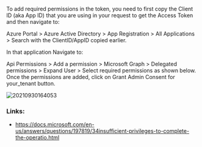 
To add required permissions in the token, you need to first copy the Client ID (aka App ID) that you are using in your request to get the Access Token and then navigate to:

Azure Portal > Azure Active Directory > App Registration > All Applications > Search with the ClientID/AppID copied earlier.

In that application Navigate to:

Api Permissions > Add a permission > Microsoft Graph > Delegated permissions > Expand User > Select required permissions as shown below. Once the permissions are added, click on Grant Admin Consent for your_tenant button.

![20210930164053](https://i.imgur.com/bvdUN10.png)

### Links:
* https://docs.microsoft.com/en-us/answers/questions/197819/34insufficient-privileges-to-complete-the-operatio.html
